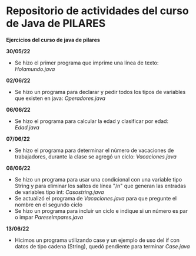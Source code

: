 # Repositorio de actividades del curso de Java de PILARES
**Ejercicios del curso de java de pilares**

**30/05/22** 

- Se hizo el primer programa que imprime una línea de texto: _Holamundo.java_

**02/06/22** 

- Se hizo un programa para declarar y pedir todos los tipos de variables que existen en java: _Operadores.java_

**06/06/22** 

- Se hizo el programa para calcular la edad y clasificar por edad:  _Edad.java_

**07/06/22** 

- Se hizo el programa para determinar el número de vacaciones de trabajadores, durante la clase se agregó un ciclo: _Vacaciones.java_

**08/06/22** 

- Se hizo un programa para usar una condicional con una variable tipo String y para eliminar los saltos de línea "/n" que generan las entradas de variables tipo int: _Casostring.java_
- Se actualizó el programa de _Vacaciones.java_ para que pregunte el nombre en el segundo ciclo
- Se hizo un programa para incluir un ciclo e indique si un número es par o impar _Pareseimpares.java_

**13/06/22** 

- Hicimos un programa utilizando case y un ejemplo de uso del if con datos de tipo cadena (String), quedó pendiente para terminar _Case.java_

